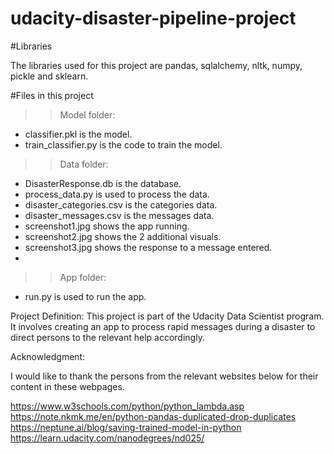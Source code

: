 # udacity-disaster-pipeline-project

#Libraries

The libraries used for this project are pandas, sqlalchemy, nltk, numpy, pickle and sklearn.

#Files in this project

>>Model folder:
- classifier.pkl  is the model.
- train_classifier.py is the code to train the model.

>>Data folder:
- DisasterResponse.db is the database.
- process_data.py is used to process the data.
- disaster_categories.csv is the categories data.
- disaster_messages.csv is the messages data.
- screenshot1.jpg shows the app running.
- screenshot2.jpg shows the 2 additional visuals.
- screenshot3.jpg shows the response to a message entered.
- 
>>App folder:
- run.py is used to run the app.

Project Definition: This project is part of the Udacity Data Scientist program. It involves creating an app to process rapid messages during a disaster to direct persons to the relevant help accordingly.

Acknowledgment:

I would like to thank the persons from the relevant websites below for their content in these webpages.

https://www.w3schools.com/python/python_lambda.asp
https://note.nkmk.me/en/python-pandas-duplicated-drop-duplicates
https://neptune.ai/blog/saving-trained-model-in-python
https://learn.udacity.com/nanodegrees/nd025/
